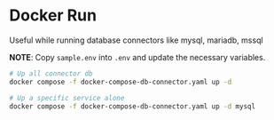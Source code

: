 # Docker Run

Useful while running database connectors like mysql, mariadb, mssql

**NOTE**: Copy `sample.env` into `.env` and update the necessary variables.

```bash
# Up all connector db
docker compose -f docker-compose-db-connector.yaml up -d

# Up a specific service alone
docker compose -f docker-compose-db-connector.yaml up -d mysql
```
